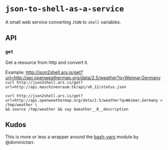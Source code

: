 # `json-to-shell-as-a-service`

A small web service converting `JSON` to `shell` variables.


## API

### `get`

Get a resource from http and convert it.

Example: <http://json2shell.ars.is/get?url=http://api.openweathermap.org/data/2.5/weather?q=Weimar,Germany>
`curl http://json2shell.ars.is/get?url=http://api.maschinenraum.tk/api/v0_12/status.json`

```shell
curl http://json2shell.ars.is/get?url=http://api.openweathermap.org/data/2.5/weather?q=Weimar,Germany > /tmp/weather \
&& source /tmp/weather && say $weather__0__description
```

## Kudos

This is more or less a wrapper around the [bash-vars](https://www.npmjs.org/package/bash-vars) module by @dominictarr.
